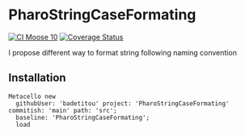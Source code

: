 # PharoStringCaseFormating

[![CI Moose 10](https://github.com/badetitou/PharoStringCaseFormating/actions/workflows/test.yml/badge.svg)](https://github.com/badetitou/PharoStringCaseFormating/actions/workflows/test.yml)
[![Coverage Status](https://coveralls.io/repos/github/badetitou/PharoStringCaseFormating/badge.svg?branch=main)](https://coveralls.io/github/badetitou/PharoStringCaseFormating?branch=main)

I propose different way to format string following naming convention

## Installation

```st
Metacello new
  githubUser: 'badetitou' project: 'PharoStringCaseFormating' commitish: 'main' path: 'src';
  baseline: 'PharoStringCaseFormating';
  load
```
